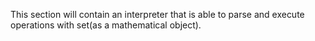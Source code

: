 This section will contain an interpreter that is able to parse and execute operations with set(as a mathematical object).
